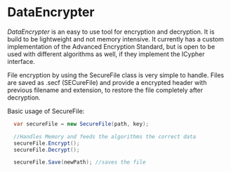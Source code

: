 # DataEncrypter
*DataEncrypter* is an easy to use tool for encryption and decryption. It is build to be lightweight and not memory intensive. It currently has a custom implementation of the Advanced Encryption Standard, but is open to be used with different algorithms as well, if they implement the ICypher interface.

File encryption by using the SecureFile class is very simple to handle. Files are saved as .secf (SECureFile) and provide a encrypted header with previous filename and extension, to restore the file completely after decryption.

Basic usage of SecureFile:
```C#
  var secureFile = new SecureFile(path, key);

  //Handles Memory and feeds the algorithms the correct data
  secureFile.Encrypt();
  secureFile.Decrypt();

  secureFile.Save(newPath); //saves the file
```
